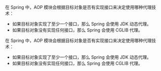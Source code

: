 在 Spring 中，AOP 模块会根据目标对象是否有实现接口来决定使用哪种代理技术：
- 如果目标对象实现了至少一个接口，那么 Spring 会使用 JDK 动态代理。
- 如果目标对象没有实现任何接口，那么 Spring 会使用 CGLIB 代理。

在 Spring 中，AOP 模块会根据目标对象是否有实现接口来决定使用哪种代理技术：
- 如果目标对象实现了至少一个接口，那么 Spring 会使用 JDK 动态代理。
- 如果目标对象没有实现任何接口，那么 Spring 会使用 CGLIB 代理。